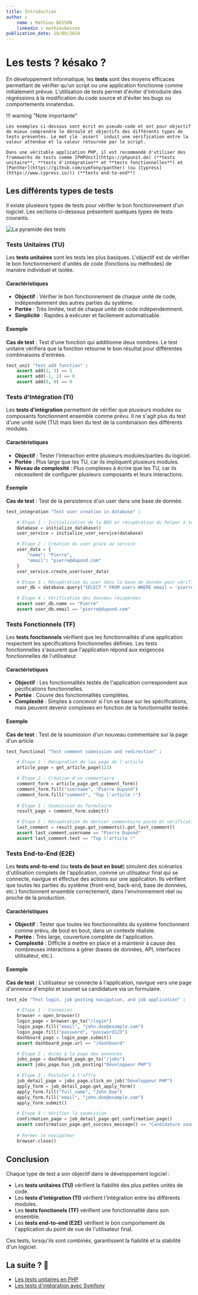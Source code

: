 ```yaml
---
title: Introduction
author :
    name : Mathieu BESSON
    linkedin : mathieubesson
publication_date: 10/09/2024
---
```


# Les tests ? késako ? 

En développement informatique, les **tests** sont des moyens efficaces permettant de vérifier qu'un script ou une application fonctionne comme initialement prévue. L'utilisation de tests permet d'éviter d'introduire des régréssions à la modification du code source et d'éviter les bugs ou comportements innatendus. 

!!! warning "Note importante"

    Les exemples ci-dessous sont écrit en pseudo-code et ont pour objectif de mieux comprendre le déroulé et objectifs des différents types de tests présentés. Le mot clé `assert` induit une vérification entre la valeur attendue et la valeur retournée par le script. 
    
    Dans une véritable application PHP, il est recommandé d'utiliser des frameworks de tests comme [PHPUnit](https://phpunit.de) (**tests unitaire**, **tests d'intégration** et **tests fonctionnelles**) et [Panther](https://github.com/symfony/panther) (ou [Cypress](https://www.cypress.io/)) (**tests end-to-end**)

## Les différents types de tests

Il existe plusieurs types de tests pour vérifier le bon fonctionnement d'un logiciel. Les sections ci-dessous présentent quelques types de tests courants.

![La pyramide des tests](./assets/pyramide-des-tests.jpg "La pyramide des tests")

### Tests Unitaires (TU)

Les **tests unitaires** sont les tests les plus basiques. L'objectif est de vérifier le bon fonctionnement d'unités de code (fonctions ou méthodes) de manière individuel et isolée.

#### Caractéristiques

- **Objectif** : Vérifier le bon fonctionnement de chaque unité de code, indépendamment des autres parties du système.
- **Portée** : Très limitée, test de chaque unité de code indépendemment.
- **Simplicité** : Rapides à exécuter et facilement automatisable.

#### Exemple

**Cas de test** : Test d'une fonction qui additionne deux nombres. Le test unitaire vérifiera que la fonction retourne le bon résultat pour différentes combinaisons d'entrées.

```python
test_unit "Test add function" :
    assert add(2, 3) == 5
    assert add(-1, 1) == 0
    assert add(0, 0) == 0
```

### Tests d'Intégration (TI)

Les **tests d'intégration** permettent de vérifier que plusieurs modules ou composants fonctionnent ensemble comme prévu. Il ne s'agit plus du test d'une unité isolé (TU) mais bien du test de la combinaison des différents modules.

#### Caractéristiques

- **Objectif** : Tester l'interaction entre plusieurs modules/parties du logiciel.
- **Portée** : Plus large que les TU, car ils impliquent plusieurs modules.
- **Niveau de complexité** : Plus complexes à écrire que les TU, car ils nécessitent de configurer plusieurs composants et leurs interactions.

#### Exemple

**Cas de test** : Test de la persistence d'un user dans une base de donnée.

```python
test_integration "Test user creation in database" :

    # Étape 1 : Initialisation de la BDD et récupération du helper à tester
    database = initialize_database()
    user_service = initialize_user_service(database)

    # Étape 2 : Création du user grace au service
    user_data = {
        "name": "Pierre",
        "email": "pierre@dupond.com"
    }
    user_service.create_user(user_data)

    # Étape 3 : Récupération du user dans la base de donnée pour vérifier l'insertion
    user_db = database.query("SELECT * FROM users WHERE email = 'pierre@dupond.com'")

    # Étape 4 : Vérification des données récupérées
    assert user_db.name == "Pierre"
    assert user_db.email == "pierre@dupond.com"
```

### Tests Fonctionnels (TF)

Les **tests fonctionnels** vérifient que les fonctionnalités d'une application respectent les spécifications fonctionnelles définies. Les tests fonctionnelles s'assurent que l'application répond aux exigences fonctionnelles de l'utilisateur.

#### Caractéristiques

- **Objectif** : Les fonctionnalités testés de l'application correspondent aux pécifications fonctionnelles.
- **Portée** : Couvre des fonctionnalités complètes.
- **Complexité** : Simples à concevoir si l'on se base sur les spécifications, mais peuvent devenir complexes en fonction de la fonctionnalité testée.

#### Exemple

**Cas de test** : Test de la soumission d'un nouveau commentaire sur la page d'un article

```python
test_functional "Test comment submission and redirection" :

    # Étape 1 : Récupration de laa page de l'article
    article_page = get_article_page(123) 

    # Étape 2 : Création d'un commentaire
    comment_form = article_page.get_comment_form()
    comment_form.fill("username", "Pierre Dupond")
    comment_form.fill("comment", "Top l'article !")
    
    # Étape 3 : Soumission du formulaire
    result_page = comment_form.submit()

    # Étape 5 : Récupération du dernier commentaire posté et vérifications
    last_comment = result_page.get_comments().get_last_comment()
    assert last_comment.username == "Pierre Dupond"
    assert last_comment.text == "Top l'article !"
```

### Tests End-to-End (E2E)

Les **tests end-to-end** (ou **tests de bout en bout**) simulent des scénarios d'utilisation complets de l'application, comme un utilisateur final qui se connecte, navigue et éffectue des actions sur une application. Ils vérifient que toutes les parties du système (front-end, back-end, base de données, etc.) fonctionnent ensemble correctement, dans l'environnement réel ou proche de la production.

#### Caractéristiques

- **Objectif** : Tester que toutes les fonctionnalités du système fonctionnent comme prévu, de bout en bout, dans un contexte réaliste.
- **Portée** : Très large, couverture complète de l'application.
- **Complexité** : Difficile à mettre en place et à maintenir à cause des nombreuses interactions à gérer (bases de données, API, interfaces utilisateur, etc.).

#### Exemple

**Cas de test** : L'utilisateur se connecte à l'application, navigue vers une page d'annonce d'emploi et soumet sa candidature via un formulaire.

```python
test_e2e "Test login, job posting navigation, and job application" :

    # Étape 1 : Connexion
    browser = open_browser()
    login_page = browser.go_to("/login")
    login_page.fill("email", "john.doe@example.com")
    login_page.fill("password", "password123")
    dashboard_page = login_page.submit()
    assert dashboard_page.url == "/dashboard"

    # Étape 2 : Accès à la page des annonces
    jobs_page = dashboard_page.go_to("/jobs")
    assert jobs_page.has_job_posting("Développeur PHP")

    # Étape 3 : Postuler à l'offre
    job_detail_page = jobs_page.click_on_job("Développeur PHP")
    apply_form = job_detail_page.get_apply_form()
    apply_form.fill("full_name", "John Doe")
    apply_form.fill("email", "john.doe@example.com")
    apply_form.submit()

    # Étape 4 : Vérifier la soumission
    confirmation_page = job_detail_page.get_confirmation_page()
    assert confirmation_page.get_success_message() == "Candidature soumise avec succès."
    
    # Fermer le navigateur
    browser.close()
```

## Conclusion

Chaque type de test a son objectif dans le développement logiciel :

- Les **tests unitaires (TU)** vérifient la fiabilité des plus petites unités de code.
- Les **tests d'intégration (TI)** vérifient l'intégration entre les différents modules.
- Les **tests fonctionels (TF)** vérifient une fonctionnalité dans son ensemble.
- Les **tests end-to-end (E2E)** vérifient le bon comportement de l'application du point de vue de l'utilisateur final.

Ces tests, lorsqu'ils sont combinés, garantissent la fiabilité et la stabilité d'un logiciel.


## La suite ? 🚀

- [Les tests unitaires en PHP](./01-tests-unitaire-php.md)
- [Les tests d'intégration avec Symfony](./tests-symfony/01-tests-integration-symfony.md)